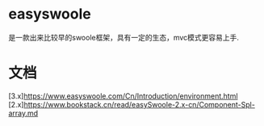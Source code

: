 # easyswoole 

是一款出来比较早的swoole框架，具有一定的生态，mvc模式更容易上手.

# 文档

[3.x]https://www.easyswoole.com/Cn/Introduction/environment.html
[2.x]https://www.bookstack.cn/read/easySwoole-2.x-cn/Component-Spl-array.md
